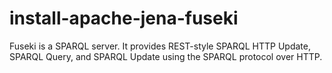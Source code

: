 # install-apache-jena-fuseki
Fuseki is a SPARQL server. It provides REST-style SPARQL HTTP Update, SPARQL Query, and SPARQL Update using the SPARQL protocol over HTTP.
